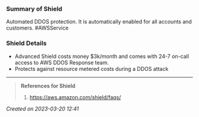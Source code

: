 ### Summary of Shield
Automated DDOS protection. It is automatically enabled for all accounts and customers. #AWSService 
### Shield Details
- Advanced Shield costs money $3k/month and comes with 24-7 on-call access to AWS DDOS Response team.
- Protects against resource metered costs during a DDOS attack
---
> **References for Shield**
> 1. https://aws.amazon.com/shield/faqs/
> 
 
*Created on 2023-03-20 12:41*